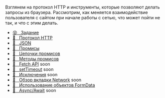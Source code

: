 Взглянем на протокол HTTP и инструменты, которые позволяют делать запросы из браузера. Рассмотрим, как меняется взаимодействие пользователя с сайтом при начале работы с сетью, что может пойти не так, и что с этим делать.

* [😵 &#160; Задание](./task.md)
* [📗 &#160; Протокол HTTP](./http.md)
* [📗 &#160; JSON](./json.md)
* [📗 &#160; Промисы](./promise.md)
* [📗 &#160; Цепочки промисов](./promise-chains.md)
* [📗 &#160; Методы промисов](./promise-methods.md)
* [📗 &#160; Fetch API]() soon
* [🎥 &#160; setTimeout]() soon
* [🎥 &#160; Исключения]() soon
* [🎥 &#160; Обзор вкладки Network]() soon
* [📗 &#160; Использование объектов FormData](https://developer.mozilla.org/ru/docs/Web/API/FormData/Using_FormData_Objects)
* [📗 &#160; Async/Await]() soon
